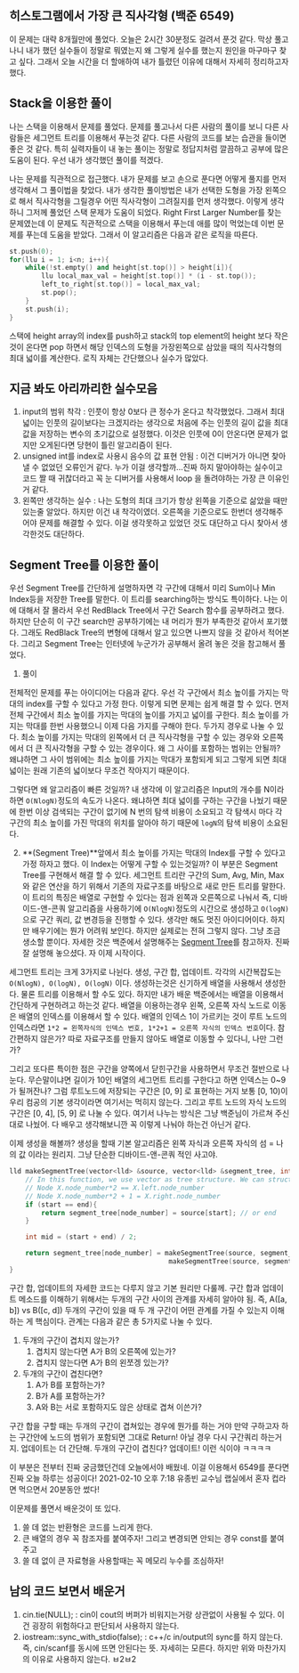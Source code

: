 ## 히스토그램에서 가장 큰 직사각형 (백준 6549)

이 문제는 대략 8개월만에 풀었다. 오늘은 2시간 30분정도 걸려서 푼것 같다. 막상 풀고 나니 내가 했던 실수들이 정말로 뭐였는지 왜 그렇게 실수를 했는지 원인을 마구마구 찾고 싶다. 그래서 오늘 시간을 더 할애하여 내가 틀렸던 이유에 대해서 자세히 정리하고자 했다.



## Stack을 이용한 풀이

나는 스택을 이용해서 문제를 풀었다. 문제를 풀고나서 다른 사람의 풀이를 보니 다른 사람들은 세그먼트 트리를 이용해서 푸는것 같다. 다른 사람의 코드를 보는 습관을 들이면 좋은 것 같다. 특히 실력자들이 내 놓는 풀이는 정말로 정답지처럼 깔끔하고 공부에 많은 도움이 된다. 우선 내가 생각했던 풀이를 적겠다.



나는 문제를 직관적으로 접근했다. 내가 문제를 보고 손으로 푼다면 어떻게 풀지를 먼저 생각해서 그 풀이법을 찾았다. 내가 생각한 풀이방법은 내가 선택한 도형을 가장 왼쪽으로 해서 직사각형을 그릴경우 어떤 직사각형이 그려질지를 먼저 생각했다. 이렇게 생각하니 그저께 풀었던 스택 문제가 도움이 되었다. Right First Larger Number를 찾는 문제였는데 이 문제도 직관적으로 스택을 이용해서 푸는데 애를 많이 먹었는데 이번 문제를 푸는데 도움을 받았다. 그래서 이 알고리즘은 다음과 같은 로직을 따른다.

```c++
st.push(0); 
for(llu i = 1; i<n; i++){
    while(!st.empty() and height[st.top()] > height[i]){
        llu local_max_val = height[st.top()] * (i - st.top()); 
        left_to_right[st.top()] = local_max_val;
        st.pop();
    }
    st.push(i);
}
```

스택에 height array의 index를 push하고 stack의 top element의 height 보다 작은 것이 온다면 pop 하면서 해당 인덱스의 도형을 가장왼쪽으로 삼았을 때의 직사각형의 최대 넓이를 계산한다. 로직 자체는 간단했으나 실수가 많았다.



## 지금 봐도 아리까리한 실수모음

1. input의 범위 착각 : 인풋이 항상 0보다 큰 정수가 온다고 착각했었다. 그래서 최대 넓이는 인풋의 길이보다는 크겠지라는 생각으로 처음에 주는 인풋의 길이 값을 최대 값을 저장하는 변수의 초기값으로 설정했다. 이것은 인풋에 0이 안온다면 문제가 없지만 오게된다면 당현이 틀린 알고리즘이 된다.
2. unsigned int를 index로 사용시 음수의 값 표현 안됨 : 이건 디버거가 아니면 찾아 낼 수 없었던 오류인거 같다. 누가 이걸 생각할까...진짜 하지 말아야하는 실수이고 코드 짤 때 귀찮더라고 꼭 눈 디버거를 사용해서 loop 을 돌려야하는 가장 큰 이유인거 같다. 
3. 왼쪽만 생각하는 실수 : 나는 도형의 최대 크기가 항상 왼쪽을 기준으로 삶았을 때만 있는줄 알았다. 하지만 이건 내 착각이였더. 오른쪽을 기준으로도 한번더 생각해주어야 문제를 해결할 수 있다. 이걸 생각못하고 있었던 것도 대단하고 다시 찾아서 생각한것도 대단하다.



## Segment Tree를 이용한 풀이

우선 Segment Tree를 간단하게 설명하자면 각 구간에 대해서 미리 Sum이나 Min Index등을 저장한 Tree를 말한다. 이 트리를 searching하는 방식도 특이하다. 나는 이에 대해서 잘 몰라서 우선 RedBlack Tree에서 구간 Search 함수를 공부하려고 했다. 하지만 단순히 이 구간 search만 공부하기에는 내 머리가 뭔가 부족한것 같아서 포기했다. 그래도 RedBlack Tree의 변형에 대해서 알고 있으면 나쁘지 않을 것 같아서 적어본다. 그리고 Segment Tree는 인터넷에 누군가가 공부해서 올려 놓은 것을 참고해서 풀었다.



1. 풀이

전체적인 문제를 푸는 아이디어는 다음과 같다. 우선 각 구간에서 최소 높이를 가지는 막대의 index를 구할 수 있다고 가정 한다. 이렇게 되면 문제는 쉽게 해결 할 수 있다. 먼저 전체 구간에서 최소 높이를 가지는 막대의 높이를 가지고 넓이를 구한다. 최소 높이를 가지는 막대를 한번 사용했으니 이제 다음 가지를 구해야 한다. 두가지 경우로 나눌 수 있다. 최소 높이를 가지는 막대의 왼쪽에서 더 큰 직사각형을 구할 수 있는 경우와 오른쪽에서 더 큰 직사각형을 구할 수 있는 경우이다. 왜 그 사이를 포함하는 범위는 안될까? 왜냐하면 그 사이 범위에는 최소 높이를 가지는 막대가 포함되게 되고 그렇게 되면 최대 넓이는 원래 기존의 넓이보다 무조건 작아지기 때문이다. 

그렇다면 왜 알고리즘이 빠른 것일까? 내 생각에 이 알고리즘은 Input의 개수를 N이라 하면 `O(NlogN)`정도의 속도가 나온다. 왜냐하면 최대 넓이를 구하는 구간을 나눴기 때문에 한번 이상 검색되는 구간이 없기에 N 번의 탐색 비용이 소요되고 각 탐색시 마다 각 구간의 최소 높이를 가진 막대의 위치를 알아야 하기 때문에 `logN`의 탐색 비용이 소요된다. 



2. **(Segment Tree)**앞에서 최소 높이를 가지는 막대의 Index를 구할 수 있다고 가정 하자고 했다. 이 Index는 어떻게 구할 수 있는것일까? 이 부분은 Segment Tree를 구현해서 해결 할 수 있다. 세그먼트 트리란 구간의 Sum, Avg, Min, Max와 같은 연산을 하기 위해서 기존의 자료구조를 바탕으로 새로 만든 트리를 말한다. 이 트리의 특징은 배열로 구현할 수 있다는 점과 왼쪽과 오른쪽으로 나눠서 즉, 디바이드-앤-콘쿼 알고리즘을 사용하기에 `O(NlogN)`정도의 시간으로 생성하고 `O(logN)`으로 구간 쿼리, 값 변경등을 진행할 수 있다. 생각만 해도 멋진 아이디어이다. 하지만 배우기에는 뭔가 어려워 보인다. 하지만 실제로는 전혀 그렇지 않다. 그냥 조금 생소할 뿐이다. 자세한 것은 백준에서 설명해주는 [Segment Tree](https://www.acmicpc.net/blog/view/12)를 참고하자. 진짜 잘 설명해 놓으셨다. 자 이제 시작이다.

세그먼트 트리는 크게 3가지로 나뉜다. 생성, 구간 합, 업데이트. 각각의 시간복잡도는 `O(NlogN), O(logN), O(logN)` 이다. 생성하는것은 신기하게 배열을 사용해서 생성한다. 물론 트리를 이용해서 할 수도 있다. 하지만 내가 배운 백준에서는 배열을 이용해서 간단하게 구현하려고 하는것 같다. 배열을 이용하는경우 왼쪽, 오른쪽 자식 노드로 이동은 배열의 인덱스를 이용해서 할 수 있다. 배열의 인덱스 1이 가르키는 것이 루트 노드의 인덱스라면 `1*2 = 왼쪽자식의 인덱스 번호, 1*2+1 = 오른쪽 자식의 인덱스 번호`이다. 참 간편하지 않은가? 따로 자료구조를 만들지 않아도 배열로 이동할 수 있다니, 나만 그런가? 

그리고 또다른 특이한 점은 구간을 양쪽에서 닫힌구간을 사용하면서 무조건 절반으로 나눈다. 무슨말이냐면 길이가 10인 배열의 세그먼트 트리를 구한다고 하면 인덱스는 0~9가 될꺼잔나? 그럼 루트노드에 저장되는 구간은 [0, 9] 로 표현하는 거지 보통 [0, 10)이 우리 컴공의 기본 생각이라면 여기서는 먹히지 않는다. 그리고 루트 노드의 자식 노드의 구간은 [0, 4], [5, 9] 로 나눌 수 있다. 여기서 나누는 방식은 그냥 백준님이 가르쳐 주신대로 나눴어. 다 배우고 생각해보니깐 꼭 이렇게 나눠야 하는건 아닌거 같다.

이제 생성을 해볼까? 생성을 할때 기본 알고리즘은 왼쪽 자식과 오른쪽 자식의 섬 = 나의 값 이라는 원리지. 그냥 단순한 디바이드-앤-콘쿼 적인 사고야. 

```c++
lld makeSegmentTree(vector<lld> &source, vector<lld> &segment_tree, int node_number, int start, int end){
    // In this function, we use vector as tree structure. We can structure like this by using special node_number stratigy
    // Node X.node_number*2 == X.left.node_number
    // Node X.node_number*2 + 1 = X.right.node_number
    if (start == end){
        return segment_tree[node_number] = source[start]; // or end
    }

    int mid = (start + end) / 2;

    return segment_tree[node_number] = makeSegmentTree(source, segment_tree, node_number * 2, start, mid) + 
                                        makeSegmentTree(source, segment_tree, node_number * 2 + 1, mid+1, end);
}
```



구간 합, 업데이트의 자세한 코드는 다루지 않고 기본 원리만 다룰께. 구간 합과 업데이트 메소드를 이해하기 위해서는 두개의 구간 사이의 관계를 자세히 알아야 됨. 즉, A([a, b]) vs B([c, d]) 두개의 구간이 있을 때 두 개 구간이 어떤 관계를 가질 수 있는지 이해하는 게 핵심이다. 관계는 다음과 같은 총 5가지로 나눌 수 있다.

1. 두개의 구간이 겹치지 않는가?
   1. 겹치지 않는다면 A가 B의 오른쪽에 있는가?
   2. 겹치지 않는다면 A가 B의 왼쪼겡 있는가?
2. 두개의 구간이 겹친다면?
   1. A가 B를 포함하는가?
   2. B가 A를 포함하는가?
   3. A와 B는 서로 포함하지도 않은 상태로 겹쳐 이쓴가?

구간 합을 구할 때는 두개의 구간이 겹쳐있는 경우에 뭔가를 하는 거야 만약 구하고자 하는 구간안에 노드의 범위가 포함되면 그대로 Return! 아닐 경우 다시 구간쿼리 하는거지. 업데이트는 더 간단해. 두개의 구간이 겹친다? 업데이트! 이런 식이야 ㅋㅋㅋㅋ

이 부분은 전부터 진짜 궁금했던건데 오늘에서야 배웠네. 이걸 이용해서 6549를 푼다면 진짜 오늘 하루는 성공이다! 2021-02-10 오후 7:18 유종빈 교수님 랩실에서 혼자 컵라면 먹으면서 20분동안 썼다!



이문제를 풀면서 배운것이 또 있다.

1. 쓸 데 없는 반환형은 코드를 느리게 한다.
2. 큰 배열의 경우 꼭 참조자를 붙여주자! 그리고 변경되면 안되는 경우 const를 붙여주고
3. 쓸 데 없이 큰 자료형을 사용할때는 꼭 메모리 누수를 조심하자!



## 남의 코드 보면서 배운거

1. cin.tie(NULL); : cin이 cout의 버퍼가 비워지는거랑 상관없이 사용될 수 있다. 이건 굉장히 위험하다고 판단되서 사용하지 않는다.
2. iostream::sync_with_stdio(false); : c++/c in/output의 sync를 하지 않는다. 즉, cin/scanf를 동시에 뜨면 안된다는 뜻. 자세히는 모른다. 하지만 위와 마찬가지의 이유로 사용하지 않는다. ㅂ2ㅂ2

